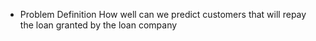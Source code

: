 - Problem Definition
  How well can we predict customers that will repay the loan granted by the loan company
